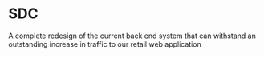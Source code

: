 # SDC
A complete redesign of the current back end system that can withstand an outstanding increase in traffic to our retail web application
